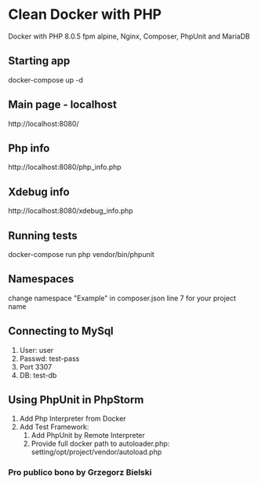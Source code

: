 # Clean Docker with PHP
Docker with PHP 8.0.5 fpm alpine, Nginx, Composer, PhpUnit and MariaDB

## Starting app
docker-compose up -d

## Main page - localhost
http://localhost:8080/

## Php info
http://localhost:8080/php_info.php

## Xdebug info
http://localhost:8080/xdebug_info.php

## Running tests
docker-compose run php vendor/bin/phpunit

## Namespaces
change namespace "Example" in composer.json line 7 for your project name

## Connecting to MySql
1. User: user
2. Passwd: test-pass
3. Port 3307
4. DB: test-db

## Using PhpUnit in PhpStorm
1. Add Php Interpreter from Docker
2. Add Test Framework:
    1. Add PhpUnit by Remote Interpreter
    2. Provide full docker path to autoloader.php: setting/opt/project/vendor/autoload.php

### Pro publico bono by Grzegorz Bielski